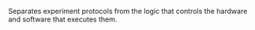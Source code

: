 Separates experiment protocols from the logic that controls the hardware and software that executes them.   
